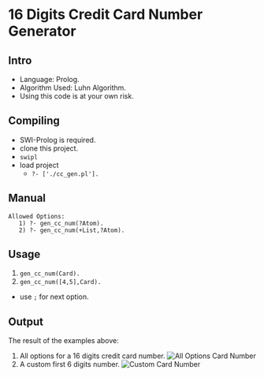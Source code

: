 16 Digits Credit Card Number Generator
=====

Intro
-----
* Language: Prolog.
* Algorithm Used: Luhn Algorithm.
* Using this code is at your own risk.
 

Compiling
---------
* SWI-Prolog is required.
* clone this project.
* ```swipl```
* load project
  * ```?- ['./cc_gen.pl'].```

Manual
------
```
Allowed Options:
   1) ?- gen_cc_num(?Atom).
   2) ?- gen_cc_num(+List,?Atom).
```

Usage
-----
1) ``` gen_cc_num(Card). ```
2) ``` gen_cc_num([4,5],Card). ```
* use ```;``` for next option.

Output
------
The result of the examples above:
1) All options for a 16 digits credit card number.
    ![All Options Card Number](https://github.com/eldardamari/credit-card-generator/blob/master/gen_cc_num(Card).png)
2) A custom first 6 digits number.
    ![Custom Card Number](https://github.com/eldardamari/credit-card-generator/blob/master/gen_cc_num(%5B4%2C5%5D%2CCard).png)
